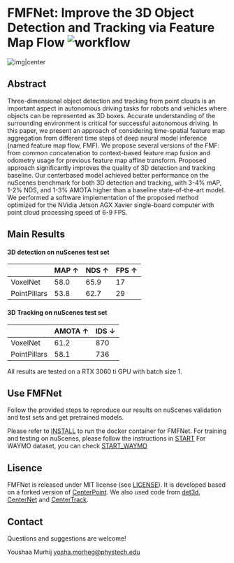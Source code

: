# FMFNet: Improve the 3D Object Detection and Tracking via Feature Map Flow ![workflow](https://github.com/github/docs/actions/workflows/main.yml/badge.svg)

![img|center](./demo.GIF)


## Abstract
Three-dimensional object detection and tracking from point clouds is an important aspect in autonomous driving tasks for robots and vehicles where objects can be represented as 3D boxes. Accurate understanding of the surrounding environment is critical for successful autonomous driving. In this paper, we present an approach of considering time-spatial feature map aggregation from different time steps of deep neural model inference (named feature map flow, FMF). We propose several versions of the FMF:
from common concatenation to context-based feature map fusion and odometry usage for previous feature map affine transform. Proposed approach significantly improves the quality of 3D detection and tracking baseline. Our centerbased model achieved better performance on the nuScenes benchmark for both 3D detection and tracking, with 3-4% mAP, 1-2% NDS, and 1-3% AMOTA higher than a baseline state-of-the-art model. We performed a software implementation of the proposed method optimized for the NVidia
Jetson AGX Xavier single-board computer with point cloud processing speed of 6-9 FPS.

## Main Results
#### 3D detection on nuScenes test set 

|         |  MAP ↑  | NDS ↑  | FPS ↑|
|---------|---------|--------|------|
|VoxelNet |  58.0   | 65.9   |  17  |    
|PointPillars |  53.8   | 62.7   | 29 |    

#### 3D Tracking on nuScenes test set 

|          | AMOTA ↑ | IDS ↓ |
|----------|---------|---------|
| VoxelNet |   61.2      |  870       |       
| PointPillars |   58.1      |  736       |  

All results are tested on a RTX 3060 ti GPU with batch size 1.

## Use FMFNet
Follow the provided steps to reproduce our results on nuScenes validation and test sets and get pretrained models.


Please refer to [INSTALL](/INSTALL.md) to run the docker container for FMFNet.
For training and testing on nuScenes, please follow the instructions in [START](/START.md)
For WAYMO dataset, you can check [START_WAYMO](/START_WAYMO.md)

## Lisence
FMFNet is released under MIT license (see [LICENSE](LICENSE)). It is developed based on a forked version of [CenterPoint](https://github.com/tianweiy/CenterPoint). We also used code from [det3d](https://github.com/poodarchu/Det3D), [CenterNet](https://github.com/xingyizhou/CenterNet) and [CenterTrack](https://github.com/xingyizhou/CenterTrack). 

## Contact
Questions and suggestions are welcome! 

Youshaa Murhij [yosha.morheg@phystech.edu](mailto:yosha.morheg@phystech.edu) 


